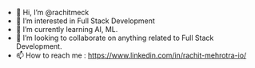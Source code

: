 - 👋 Hi, I’m @rachitmeck 
- 👀 I’m interested in Full Stack Development
- 🌱 I’m currently learning AI, ML.
- 💞️ I’m looking to collaborate on anything related to Full Stack Development.
- 📫 How to reach me : https://www.linkedin.com/in/rachit-mehrotra-io/

<!---
rachitmeck/rachitmeck is a ✨ special ✨ repository because its `README.md` (this file) appears on your GitHub profile.
You can click the Preview link to take a look at your changes.
--->
